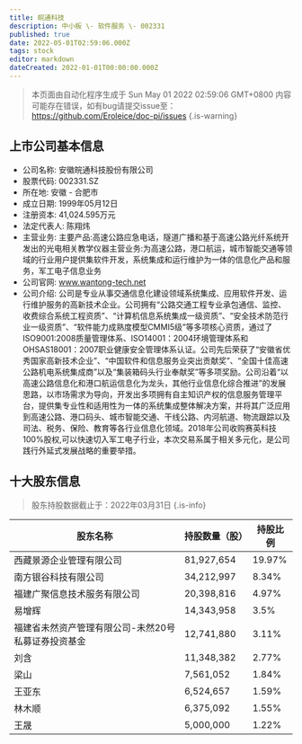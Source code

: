 ```yaml
---
title: 皖通科技
description: 中小板 \- 软件服务 \- 002331
published: true
date: 2022-05-01T02:59:06.000Z
tags: stock
editor: markdown
dateCreated: 2022-01-01T00:00:00.000Z
---
```


> 本页面由自动化程序生成于 Sun May 01 2022 02:59:06 GMT+0800
> 内容可能存在错误，如有bug请提交issue至：https://github.com/Eroleice/doc-pi/issues
{.is-warning}

## 上市公司基本信息
- 公司名称: 安徽皖通科技股份有限公司
- 股票代码: 002331.SZ
- 所在地: 安徽 - 合肥市
- 成立日期: 1999年05月12日
- 注册资本: 41,024.595万元
- 法定代表人: 陈翔炜
- 主营业务: 主要产品:高速公路应急电话，隧道广播和基于高速公路光纤系统开发出的光电相关教学仪器主营业务:为高速公路，港口航运，城市智能交通等领域的行业用户提供集软件开发，系统集成和运行维护为一体的信息化产品和服务，军工电子信息业务
- 公司官网: www.wantong-tech.net
- 公司介绍: 公司是专业从事交通信息化建设领域系统集成、应用软件开发、运行维护服务的高新技术企业。公司拥有“公路交通工程专业承包通信、监控、收费综合系统工程资质”、“计算机信息系统集成一级资质”、“安全技术防范行业一级资质”、“软件能力成熟度模型CMMI5级”等多项核心资质，通过了ISO9001:2008质量管理体系、ISO14001：2004环境管理体系和OHSAS18001：2007职业健康安全管理体系认证。公司先后荣获了“安徽省优秀国家高新技术企业”、“中国软件和信息服务业突出贡献奖”、“全国十佳高速公路机电系统集成商”以及“集装箱码头行业奉献奖”等多项奖励。公司沿着“以高速公路信息化和港口航运信息化为龙头，其他行业信息化综合推进”的发展思路，以市场需求为导向，开发出多项拥有自主知识产权的信息服务管理平台，提供集专业性和适用性为一体的系统集成整体解决方案，并将其广泛应用到高速公路、港口码头、城市智能交通、干线公路、内河航道、物流跟踪以及司法、税务、保险、教育等各行业信息化领域。2018年公司收购赛英科技100%股权,可以快速切入军工电子行业，本次交易系属于相关多元化，是公司践行外延式发展战略的重要举措。


## 十大股东信息
> 股东持股数据截止于：2022年03月31日
{.is-info}

| 股东名称 | 持股数量（股） | 持股比例 |
| --- | --- | --- |
| 西藏景源企业管理有限公司 | 81,927,654 | 19.97% |
| 南方银谷科技有限公司 | 34,212,997 | 8.34% |
| 福建广聚信息技术服务有限公司 | 20,398,816 | 4.97% |
| 易增辉 | 14,343,958 | 3.5% |
| 福建省未然资产管理有限公司-未然20号私募证券投资基金 | 12,741,880 | 3.11% |
| 刘含 | 11,348,382 | 2.77% |
| 梁山 | 7,561,052 | 1.84% |
| 王亚东 | 6,524,657 | 1.59% |
| 林木顺 | 6,375,092 | 1.55% |
| 王晟 | 5,000,000 | 1.22% |




